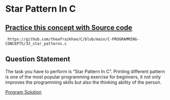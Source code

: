 # Star Pattern In C 

## [Practice this concept with Source code ](https://github.com/theafrazkhan/C/blob/main/C-PROGRAMMING-CONCEPTS/33_star_patterns.c)

```
 https://github.com/theafrazkhan/C/blob/main/C-PROGRAMMING-CONCEPTS/33_star_patterns.c
```

## Question Statement

The task you have to perform is “Star Pattern In C”. Printing different pattern is one of the most popular programming exercise for beginners, it not only improves the programming skills but also the thinking ability of the person.

[Program Solution](github.com/theafrazkhan)
